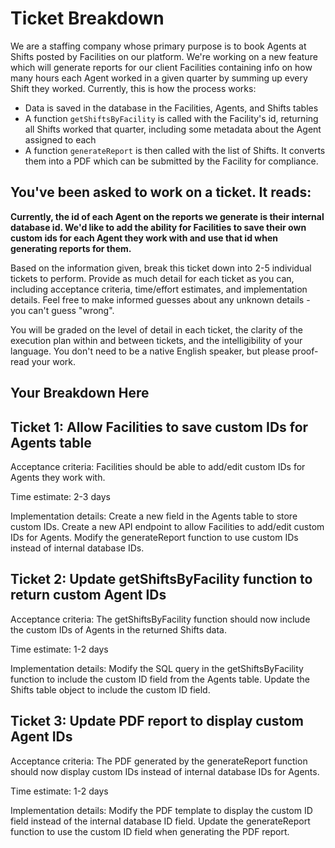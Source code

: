 # Ticket Breakdown

We are a staffing company whose primary purpose is to book Agents at Shifts posted by Facilities on our platform. We're working on a new feature which will generate reports for our client Facilities containing info on how many hours each Agent worked in a given quarter by summing up every Shift they worked. Currently, this is how the process works:

- Data is saved in the database in the Facilities, Agents, and Shifts tables
- A function `getShiftsByFacility` is called with the Facility's id, returning all Shifts worked that quarter, including some metadata about the Agent assigned to each
- A function `generateReport` is then called with the list of Shifts. It converts them into a PDF which can be submitted by the Facility for compliance.

## You've been asked to work on a ticket. It reads:

**Currently, the id of each Agent on the reports we generate is their internal database id. We'd like to add the ability for Facilities to save their own custom ids for each Agent they work with and use that id when generating reports for them.**

Based on the information given, break this ticket down into 2-5 individual tickets to perform. Provide as much detail for each ticket as you can, including acceptance criteria, time/effort estimates, and implementation details. Feel free to make informed guesses about any unknown details - you can't guess "wrong".

You will be graded on the level of detail in each ticket, the clarity of the execution plan within and between tickets, and the intelligibility of your language. You don't need to be a native English speaker, but please proof-read your work.

## Your Breakdown Here

## Ticket 1: Allow Facilities to save custom IDs for Agents table

Acceptance criteria: Facilities should be able to add/edit custom IDs for Agents they work with.

Time estimate: 2-3 days

Implementation details:
Create a new field in the Agents table to store custom IDs.
Create a new API endpoint to allow Facilities to add/edit custom IDs for Agents.
Modify the generateReport function to use custom IDs instead of internal database IDs.

## Ticket 2: Update getShiftsByFacility function to return custom Agent IDs

Acceptance criteria: The getShiftsByFacility function should now include the custom IDs of Agents in the returned Shifts data.

Time estimate: 1-2 days

Implementation details:
Modify the SQL query in the getShiftsByFacility function to include the custom ID field from the Agents table.
Update the Shifts table object to include the custom ID field.

## Ticket 3: Update PDF report to display custom Agent IDs

Acceptance criteria: The PDF generated by the generateReport function should now display custom IDs instead of internal database IDs for Agents.

Time estimate: 1-2 days

Implementation details:
Modify the PDF template to display the custom ID field instead of the internal database ID field.
Update the generateReport function to use the custom ID field when generating the PDF report.
